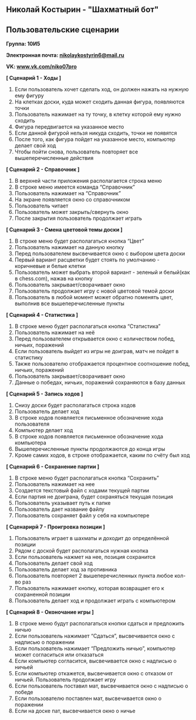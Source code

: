 ## Николай Костырин - "Шахматный бот"
## Пользовательские сценарии
**Группа: 10И5**  

**Электронная почта: nikolaykostyrin6@mail.ru**  

**VK: www.vk.com/niko07pro**

**[ Сценарий 1 - Ходы ]** 

1. Если пользователь хочет сделать ход, он должен нажать на нужную ему фигуру
2. На клетках доски, куда может сходить данная фигура, появляются точки
3. Пользователь нажимает на ту точку, в клетку которой ему нужно сходить
4. Фигура передвигается на указанное место
5. Если данной фигурой нельзя никуда сходить, точки не появятся
6. После того, как фигура пойдет на указанное место, компьютер делает свой ход
7. Чтобы пойти снова, пользователь повторяет все вышеперечисленные действия

**[ Сценарий 2 - Справочник ]**  

1. В верхней части приложения располагается строка меню
2. В строке меню имеется команда “Справочник”
3. Пользователь нажимает на “Справочник”
4. На экране появляется окно со справочником
5. Пользователь читает
6. Пользователь может закрыть/свернуть окно
7. После закрытия пользователь продолжает играть

**[ Сценарий 3 - Смена цветовой темы доски ]**  

1. В строке меню будет располагаться кнопка “Цвет”
2. Пользователь нажимает на данную кнопку
3. Перед пользователем высвечивается окно с выбором цвета доски
4. Первый вариант расцветки будет стоять по умолчанию - коричневые и белые клетки
5. Пользователь может выбрать второй вариант - зеленый и белый(как в chess.com), нажав на кнопку
6. Пользователь закрывает/сворачивает окно
7. Пользователь продолжает игру с новой цветовой темой доски
8. Пользователь в любой момент может обратно поменять цвет, выполнив все вышеперечисленные пункты

**[ Сценарий 4 - Статистика ]**  

1. В строке меню будет располагаться кнопка “Статистика”
2. Пользователь нажимает на неё
3. Перед пользователем открывается окно с количеством побед, ничьих, поражений
4. Если пользователь выйдет из игры не доиграв, матч не пойдет в статистику
5. Также пользователю отображается процентное соотношение побед, ничьих, поражений
6. Пользователь закрывает/сворачивает окно
7. Данные о победах, ничьих, поражений сохраняются в базу данных
 
**[ Сценарий 5 - Запись ходов ]**  

1. Снизу доски будет располагаться строка ходов
2. Пользователь делает ход
3. В строке ходов появляется письменное обозначение хода пользователя
4. Компьютер делает ход
5. В строке ходов появляется письменное обозначение хода компьютера
6. Вышеперечисленные пункты продолжаются до конца игры
7. Кроме самих ходов, в строке отображается, каким по счёту был ход

**[ Сценарий 6 - Сохранение партии ]**  

1. В строке меню будет располагаться кнопка “Сохранить”
2. Пользователь нажимает на нее
3. Создается текстовый файл с ходами текущей партии
4. Если партия не доиграна, будет сохраняться текущая позиция
5. Пользователь указывает путь к папке
6. Пользователь дает название файлу
7. Пользователь сохраняет файл у себя на компьютере


**[ Сценарирй 7 - Проигровка позиции ]**  

1. Пользователь играет в шахматы и доходит до определённой позиции
2. Рядом с доской будет располагаться нужная кнопка
3. Если пользователь нажмет на нее, позиция сохранится
4. Пользователь делает свой ход
5. Пользователь делает ход за противника
6. Пользователь повторяет 2 вышеперечисленных пункта любое кол-во раз
7. Пользователь нажимает кнопку, которая возвращает его к сохраненной позиции
8. Пользователь делает ход и продолжает играть с компьютером

**[ Сценарий 8 - Оконочание игры ]**  

1. В строке меню будут располагаться кнопки сдаться и предложить ничью
2. Если пользователь нажимает “Сдаться”, высвечивается окно с надписью о поражении
3. Если пользователь нажимает “Предложить ничью”, компьютер может согласиться или отказаться
4. Если компьютер согласится, высвечивается окно с надписью о ничьей
5. Если компьютер откажется, высвечивается окно с отказом от ничьей. Пользователь продолжает игру
6. Если пользователь поставил мат, высвечивается окно с надписью о победе
7. Если пользователю поставлен мат, высвечивается окно о поражении
8. Если на доске пат, высвечивается окно о ничье
